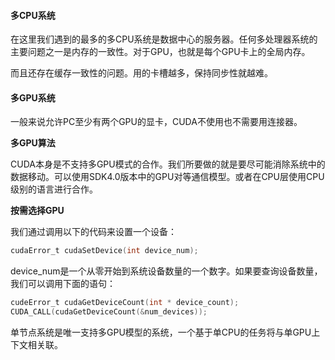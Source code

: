 #### 多CPU系统

在这里我们遇到的最多的多CPU系统是数据中心的服务器。任何多处理器系统的主要问题之一是内存的一致性。对于GPU，也就是每个GPU卡上的全局内存。

而且还存在缓存一致性的问题。用的卡槽越多，保持同步性就越难。

#### 多GPU系统

一般来说允许PC至少有两个GPU的显卡，CUDA不使用也不需要用连接器。

**多GPU算法**

CUDA本身是不支持多GPU模式的合作。我们所要做的就是要尽可能消除系统中的数据移动。可以使用SDK4.0版本中的GPU对等通信模型。或者在CPU层使用CPU级别的语言进行合作。

**按需选择GPU**

我们通过调用以下的代码来设置一个设备：

```c
cudaError_t cudaSetDevice(int device_num);
```

device_num是一个从零开始到系统设备数量的一个数字。如果要查询设备数量，我们可以调用下面的语句：

```c
cudeError_t cudaGetDeviceCount(int * device_count);
CUDA_CALL(cudaGetDeviceCount(&num_devices));
```

单节点系统是唯一支持多GPU模型的系统，一个基于单CPU的任务将与单GPU上下文相关联。


